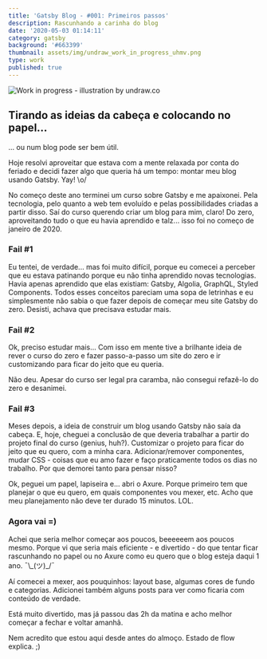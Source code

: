 ```yaml
---
title: 'Gatsby Blog - #001: Primeiros passos'
description: Rascunhando a carinha do blog
date: '2020-05-03 01:14:11'
category: gatsby
background: '#663399'
thumbnail: assets/img/undraw_work_in_progress_uhmv.png
type: work
published: true
---
```

![Work in progress - illustration by undraw.co](assets/img/undraw_work_in_progress_uhmv.png "Work in progress - illustration by undraw.co")

## Tirando as ideias da cabeça e colocando no papel...

... ou num blog pode ser bem útil. 

Hoje resolvi aproveitar que estava com a mente relaxada por conta do feriado e decidi fazer algo que queria há um tempo: montar meu blog usando Gatsby. Yay! \o/

No começo deste ano terminei um curso sobre Gatsby e me apaixonei. Pela tecnologia, pelo quanto a web tem evoluído e pelas possibilidades criadas a partir disso. Saí do curso querendo criar um blog para mim, claro! Do zero, aproveitando tudo o que eu havia aprendido e talz... isso foi no começo de janeiro de 2020.

### Fail #1

Eu tentei, de verdade... mas foi muito difícil, porque eu comecei a perceber que eu estava patinando porque eu não tinha aprendido novas tecnologias. Havia apenas aprendido que elas existiam: Gatsby, Algolia, GraphQL, Styled Components. Todos esses conceitos pareciam uma sopa de letrinhas e eu simplesmente não sabia o que fazer depois de começar meu site Gatsby do zero. Desisti, achava que precisava estudar mais. 

### Fail #2

Ok, preciso estudar mais... Com isso em mente tive a brilhante ideia de rever o curso do zero e fazer passo-a-passo um site do zero e ir customizando para ficar do jeito que eu queria.

Não deu. Apesar do curso ser legal pra caramba, não consegui refazê-lo do zero e desanimei.

### Fail #3

Meses depois, a ideia de construir um blog usando Gatsby não saía da cabeça. E, hoje, cheguei a conclusão de que deveria trabalhar a partir do projeto final do curso (genius, huh?). Customizar o projeto para ficar do jeito que eu quero, com a minha cara. Adicionar/remover componentes, mudar CSS - coisas que eu amo fazer e faço praticamente todos os dias no trabalho. Por que demorei tanto para pensar nisso?

Ok, peguei um papel, lapiseira e... abri o Axure. Porque primeiro tem que planejar o que eu quero, em quais componentes vou mexer, etc. Acho que meu planejamento não deve ter durado 15 minutos. LOL.

### Agora vai =)

Achei que seria melhor começar aos poucos, beeeeeem aos poucos mesmo. Porque vi que seria mais eficiente - e divertido - do que tentar ficar rascunhando no papel ou no Axure como eu quero que o blog esteja daqui 1 ano.  ¯\\_(ツ)\_/¯

Aí comecei a mexer, aos pouquinhos: layout base, algumas cores de fundo e categorias. Adicionei também alguns posts para ver como ficaria com conteúdo de verdade. 

Está muito divertido, mas já passou das 2h da matina e acho melhor começar a fechar e voltar amanhã.   

Nem acredito que estou aqui desde antes do almoço. Estado de flow explica. ;)
